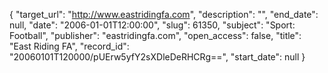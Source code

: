 {
  "target_url": "http://www.eastridingfa.com", 
  "description": "", 
  "end_date": null, 
  "date": "2006-01-01T12:00:00", 
  "slug": 61350, 
  "subject": "Sport: Football", 
  "publisher": "eastridingfa.com", 
  "open_access": false, 
  "title": "East Riding FA", 
  "record_id": "20060101T120000/pUErw5yfY2sXDleDeRHCRg==", 
  "start_date": null
}

